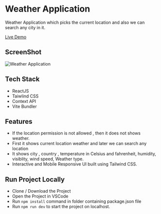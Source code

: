# Weather Application 
Weather Application which picks the current location and also we can search any city in it.

[Live Demo](https://weather-application-snowy.vercel.app/)

## ScreenShot
![Weather Application](https://user-images.githubusercontent.com/100838996/220824856-01eff2ff-723b-4840-a293-f2980876e202.png)

## Tech Stack 
- ReactJS 
- Taiwlind CSS 
- Context API 
- Vite Bundler 

## Features 
- If the location permission is not allowed , then it does not shows weather.
- First it shows current location weather and later we can search any location 
- It shows city , country , temperature in Celsius and fahrenheit, humidity, visiblity, wind speed, Weather type.  
- Interactive and Mobile Responsive UI built using Tailwind CSS.



## Run Project Locally 

- Clone / Download the Project 
- Open the Project in VSCode 
- Run `npm install` command in folder containing package.json file 
- Run `npm run dev` to start the project on localhost.
